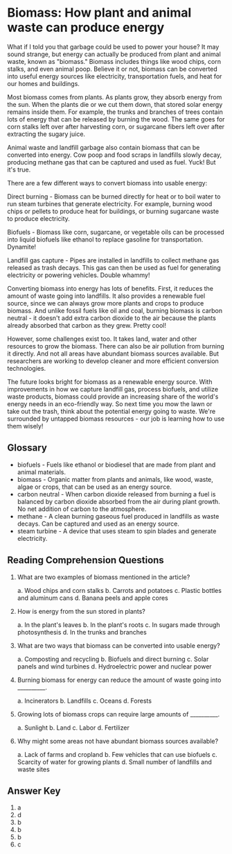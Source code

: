 # Biomass: How plant and animal waste can produce energy

What if I told you that garbage could be used to power your house? It may sound strange, but energy can actually be produced from plant and animal waste, known as "biomass." Biomass includes things like wood chips, corn stalks, and even animal poop. Believe it or not, biomass can be converted into useful energy sources like electricity, transportation fuels, and heat for our homes and buildings.

Most biomass comes from plants. As plants grow, they absorb energy from the sun. When the plants die or we cut them down, that stored solar energy remains inside them. For example, the trunks and branches of trees contain lots of energy that can be released by burning the wood. The same goes for corn stalks left over after harvesting corn, or sugarcane fibers left over after extracting the sugary juice.

Animal waste and landfill garbage also contain biomass that can be converted into energy. Cow poop and food scraps in landfills slowly decay, producing methane gas that can be captured and used as fuel. Yuck! But it's true.

There are a few different ways to convert biomass into usable energy:

Direct burning - Biomass can be burned directly for heat or to boil water to run steam turbines that generate electricity. For example, burning wood chips or pellets to produce heat for buildings, or burning sugarcane waste to produce electricity.

Biofuels - Biomass like corn, sugarcane, or vegetable oils can be processed into liquid biofuels like ethanol to replace gasoline for transportation. Dynamite!

Landfill gas capture - Pipes are installed in landfills to collect methane gas released as trash decays. This gas can then be used as fuel for generating electricity or powering vehicles. Double whammy!

Converting biomass into energy has lots of benefits. First, it reduces the amount of waste going into landfills. It also provides a renewable fuel source, since we can always grow more plants and crops to produce biomass. And unlike fossil fuels like oil and coal, burning biomass is carbon neutral - it doesn't add extra carbon dioxide to the air because the plants already absorbed that carbon as they grew. Pretty cool!

However, some challenges exist too. It takes land, water and other resources to grow the biomass. There can also be air pollution from burning it directly. And not all areas have abundant biomass sources available. But researchers are working to develop cleaner and more efficient conversion technologies.

The future looks bright for biomass as a renewable energy source. With improvements in how we capture landfill gas, process biofuels, and utilize waste products, biomass could provide an increasing share of the world's energy needs in an eco-friendly way. So next time you mow the lawn or take out the trash, think about the potential energy going to waste. We're surrounded by untapped biomass resources - our job is learning how to use them wisely!

## Glossary

- biofuels - Fuels like ethanol or biodiesel that are made from plant and animal materials.
- biomass - Organic matter from plants and animals, like wood, waste, algae or crops, that can be used as an energy source.
- carbon neutral - When carbon dioxide released from burning a fuel is balanced by carbon dioxide absorbed from the air during plant growth. No net addition of carbon to the atmosphere.
- methane - A clean burning gaseous fuel produced in landfills as waste decays. Can be captured and used as an energy source.
- steam turbine - A device that uses steam to spin blades and generate electricity.

## Reading Comprehension Questions

1. What are two examples of biomass mentioned in the article?

   a. Wood chips and corn stalks
   b. Carrots and potatoes
   c. Plastic bottles and aluminum cans
   d. Banana peels and apple cores

2. How is energy from the sun stored in plants?

   a. In the plant's leaves
   b. In the plant's roots
   c. In sugars made through photosynthesis
   d. In the trunks and branches

3. What are two ways that biomass can be converted into usable energy?

   a. Composting and recycling
   b. Biofuels and direct burning
   c. Solar panels and wind turbines
   d. Hydroelectric power and nuclear power

4. Burning biomass for energy can reduce the amount of waste going into __________.

   a. Incinerators
   b. Landfills
   c. Oceans
   d. Forests

5. Growing lots of biomass crops can require large amounts of __________.

   a. Sunlight
   b. Land
   c. Labor
   d. Fertilizer

6. Why might some areas not have abundant biomass sources available?

   a. Lack of farms and cropland
   b. Few vehicles that can use biofuels
   c. Scarcity of water for growing plants
   d. Small number of landfills and waste sites

## Answer Key

1. a
2. d
3. b
4. b
5. b
6. c
